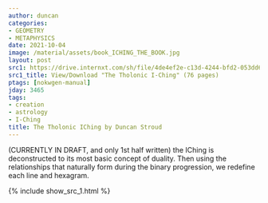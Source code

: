 ```yaml
---
author: duncan
categories:
- GEOMETRY
- METAPHYSICS
date: 2021-10-04
image: /material/assets/book_ICHING_THE_BOOK.jpg
layout: post
src1: https://drive.internxt.com/sh/file/4de4ef2e-c13d-4244-bfd2-053dd66c946d/cedff35f6c771bdf450a22806a77b88e88af3c3e5598a9c81964e1cdfe93fb32
src1_title: View/Download "The Tholonic I-Ching" (76 pages)
ptags: [nokwgen-manual]
jday: 3465
tags:
- creation
- astrology
- I-Ching
title: The Tholonic IChing by Duncan Stroud
---
```


(CURRENTLY IN DRAFT, and only 1st half written) the IChing is deconstructed to its most basic concept of duality. Then using the relationships that naturally form during the binary progression, we redefine each line and hexagram.

<!--more-->

{% include show_src_1.html %}